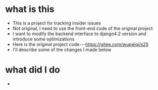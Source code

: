 # what is this

+ This is a project for tracking insider issues
+ Not original, I need to use the front-end code of the original project
+ I want to modify the backend interface to django4.2 version and introduce some optimizations
+ Here is the original project code---https://gitee.com/wupeiqi/s25
+ I'll describe some of the changes I made below

# what did I do

+ 

